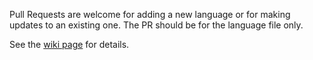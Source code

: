 Pull Requests are welcome for adding a new language or for making updates to an existing one. The PR should be for the language file only.

See the [wiki page](https://github.com/Timthreetwelve/GetMyIP/wiki/Contribute-a-Translation) for details.
